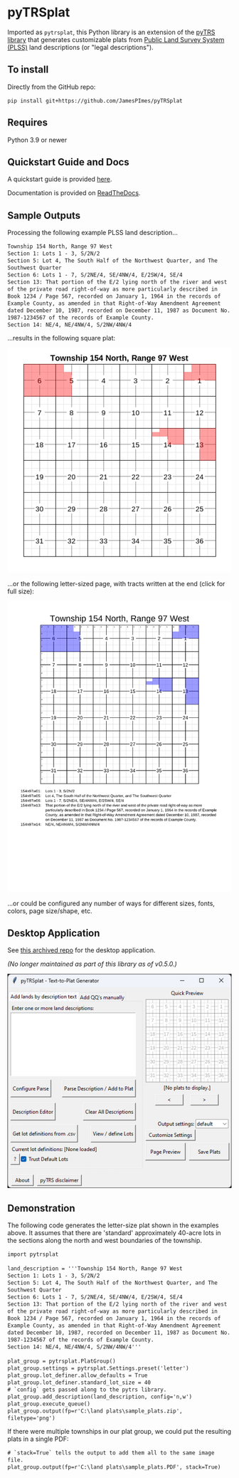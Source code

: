 # pyTRSplat

Imported as `pytrsplat`, this Python library is an extension of the
[pyTRS library](https://github.com/JamesPImes/pyTRS)
that generates customizable plats from
[Public Land Survey System (PLSS)](https://en.wikipedia.org/wiki/Public_Land_Survey_System)
land descriptions (or "legal descriptions").


## To install

Directly from the GitHub repo:

```
pip install git+https://github.com/JamesPImes/pyTRSplat
```


## Requires

Python 3.9 or newer


## Quickstart Guide and Docs

A quickstart guide is provided
[here](https://pytrsplat.readthedocs.io/en/latest/modules/quickstart.html).

Documentation is provided
on [ReadTheDocs](https://pytrsplat.readthedocs.io/).


## Sample Outputs

Processing the following example PLSS land description...

```
Township 154 North, Range 97 West
Section 1: Lots 1 - 3, S/2N/2
Section 5: Lot 4, The South Half of the Northwest Quarter, and The Southwest Quarter
Section 6: Lots 1 - 7, S/2NE/4, SE/4NW/4, E/2SW/4, SE/4
Section 13: That portion of the E/2 lying north of the river and west of the private road right-of-way as more particularly described in Book 1234 / Page 567, recorded on January 1, 1964 in the records of Example County, as amended in that Right-of-Way Amendment Agreement dated December 10, 1987, recorded on December 11, 1987 as Document No. 1987-1234567 of the records of Example County.
Section 14: NE/4, NE/4NW/4, S/2NW/4NW/4
```

...results in the following square plat:

![sample_plat_01](_readme_images/sample_plat_02.png)

...or the following letter-sized page, with tracts written at the end (click for full size):

![sample_plat_01](_readme_images/sample_plat_01.png)

...or could be configured any number of ways for different sizes, fonts, colors, page size/shape, etc.


## Desktop Application

See [this archived repo](https://github.com/JamesPImes/pyTRSplat-archived) for the desktop application.

*(No longer maintained as part of this library as of v0.5.0.)*

![plat_gui_01](_readme_images/plat_gui_01.gif)


## Demonstration

The following code generates the letter-size plat shown in the examples
above. It assumes that there are 'standard' approximately 40-acre lots
in the sections along the north and west boundaries of the township.

```
import pytrsplat

land_description = '''Township 154 North, Range 97 West
Section 1: Lots 1 - 3, S/2N/2
Section 5: Lot 4, The South Half of the Northwest Quarter, and The Southwest Quarter
Section 6: Lots 1 - 7, S/2NE/4, SE/4NW/4, E/2SW/4, SE/4
Section 13: That portion of the E/2 lying north of the river and west of the private road right-of-way as more particularly described in Book 1234 / Page 567, recorded on January 1, 1964 in the records of Example County, as amended in that Right-of-Way Amendment Agreement dated December 10, 1987, recorded on December 11, 1987 as Document No. 1987-1234567 of the records of Example County.
Section 14: NE/4, NE/4NW/4, S/2NW/4NW/4'''

plat_group = pytrsplat.PlatGroup()
plat_group.settings = pytrsplat.Settings.preset('letter')
plat_group.lot_definer.allow_defaults = True
plat_group.lot_definer.standard_lot_size = 40
# `config` gets passed along to the pytrs library.
plat_group.add_description(land_description, config='n,w')
plat_group.execute_queue()
plat_group.output(fp=r'C:\land plats\sample_plats.zip', filetype='png')
```

If there were multiple townships in our plat group, we could put the
resulting plats in a single PDF:

```
# `stack=True` tells the output to add them all to the same image file.
plat_group.output(fp=r'C:\land plats\sample_plats.PDF', stack=True)
```
